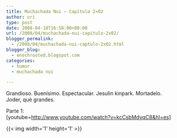 ```yaml
---
title: Muchachada Nui – Capítulo 2×02
author: uri
type: post
date: 2008-04-18T16:58:00+00:00
url: /2008/04/muchachada-nui-capitulo-2x02/
blogger_permalink:
  - /2008/04/muchachada-nui-captulo-2x02.html
blogger_blog:
  - enochrooted.blogspot.com
categories:
  - humor
  - muchachada nui

---
```

Grandioso. Buenísimo. Espectacular. Jesulin kinpark. Mortadelo.  
Joder, qué grandes.

Parte 1:  
[youtube=http://www.youtube.com/watch?v=kcCsbMdyqC8&hl=es] 

<div class="blogger-post-footer">
  {{< img width='1' height='1' >}}
</div>